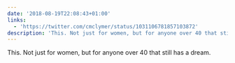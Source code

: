 ```yaml
---
date: '2018-08-19T22:08:43+01:00'
links:
  - 'https://twitter.com/cmclymer/status/1031106781857103872'
description: 'This. Not just for women, but for anyone over 40 that still has a dream. '
---
```

This. Not just for women, but for anyone over 40 that still has a dream. 
